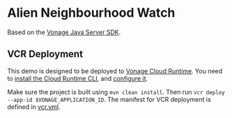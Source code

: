 # Alien Neighbourhood Watch

Based on the [Vonage Java Server SDK](https://github.com/Vonage/vonage-java-sdk).

## VCR Deployment
This demo is designed to be deployed to [Vonage Cloud Runtime](https://developer.vonage.com/en/vcr/overview).
You need to [install the Cloud Runtime CLI](https://github.com/Vonage/cloud-runtime-cli?tab=readme-ov-file#installation),
and [configure it](https://github.com/Vonage/cloud-runtime-cli/blob/main/docs/vcr.md).

Make sure the project is built using `mvn clean install`. Then run `vcr deploy --app-id $VONAGE_APPLICATION_ID`.
The manifest for VCR deployment is defined in [vcr.yml](vcr.yml).
